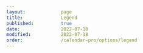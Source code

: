 ```yaml
---
layout:             page
title:              Legend
published:          true
date:               2022-07-18
modified:           2022-07-18
order:              /calendar-pro/options/legend
---
```


